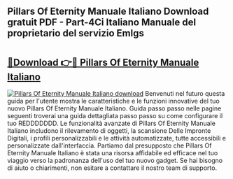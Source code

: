## Pillars Of Eternity Manuale Italiano Download gratuit PDF - Part-4Ci Italiano Manuale del proprietario del servizio Emlgs

# <h2><a href="http://dfcyzi.blite.top/?on=Pillars+Of+Eternity+Manuale+Italiano">🔗Download 👉🔴 Pillars Of Eternity Manuale Italiano</a></h2>

[![Pillars Of Eternity Manuale Italiano download](https://i.imgur.com/lujVjoI.png)](http://dfcyzi.blite.top/?on=Pillars+Of+Eternity+Manuale+Italiano)
Benvenuti nel futuro questa guida per l'utente mostra le caratteristiche e le funzioni innovative del tuo nuovo Pillars Of Eternity Manuale Italiano. Guida passo passo nelle pagine seguenti troverai una guida dettagliata passo passo su come configurare il tuo REDDDDDDD. Le funzionalità avanzate di Pillars Of Eternity Manuale Italiano includono il rilevamento di oggetti, la scansione Delle Impronte Digitali, i profili personalizzabili e le attività automatizzate, tutte accessibili e personalizzate dall'interfaccia. Partiamo dal presupposto che Pillars Of Eternity Manuale Italiano è stata una risorsa affidabile ed efficace nel tuo viaggio verso la padronanza dell'uso del tuo nuovo gadget. Se hai bisogno di aiuto o chiarimenti, non esitare a contattare il nostro team di supporto.
